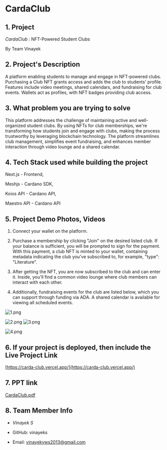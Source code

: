 
# **CardaClub**

  

## 1. Project

  

*CardaClub* : NFT-Powered Student Clubs

  

By Team Vinayek

  

## 2. Project's Description

  

A platform enabling students to manage and engage in NFT-powered clubs. Purchasing a Club NFT grants access and adds the club to students' profile. Features include video meetings, shared calendars, and fundraising for club events. Wallets act as profiles, with NFT badges providing club access.

  

## 3. What problem you are trying to solve

  

This platform addresses the challenge of maintaining active and well-organized student clubs. By using NFTs for club memberships, we're transforming how students join and engage with clubs, making the process trustworthy by leveraging blockchain technology. The platform streamlines club management, simplifies event fundraising, and enhances member interaction through video lounge and a shared calendar.

  

## 4. Tech Stack used while building the project

  

Next.js - Frontend,

Meshjs - Cardano SDK,

Koios API - Cardano API,

Maestro API - Cardano API

  

## 5. Project Demo Photos, Videos

  

1. Connect your wallet on the platform.

2. Purchase a membership by clicking "Join" on the desired listed club. If your balance is sufficient, you will be prompted to sign for the payment. With this payment, a club NFT is minted to your wallet, containing metadata indicating the club you've subscribed to, for example, "type": "Literature".

3. After getting the NFT, you are now subscribed to the club and can enter it. Inside, you'll find a common video lounge where club members can interact with each other.

4. Additionally, fundraising events for the club are listed below, which you can support through funding via ADA. A shared calendar is available for viewing all scheduled events.



![1.png](https://i.postimg.cc/8kYq6LdM/Screenshot-19-2-2024-161516-carda-club-vercel-app.jpg)

![2.png](https://i.postimg.cc/XJ3JfTwG/Untitled.png)
![3.png](https://i.postimg.cc/GhpR1cLh/1.jpg)
  

![4.png](https://i.postimg.cc/Sx7wPs3K/Screenshot-19-2-2024-161612-carda-club-vercel-app.jpg)

  

## 6. If your project is deployed, then include the Live Project Link

  

[https://carda-club.vercel.app/](https://carda-club.vercel.app/)

  

## 7. PPT link

  

[CardaClub.pdf](https://drive.google.com/file/d/1FmevCbGKz9RsfzV_uYSOwnpPtvN5lAo0/view?usp=drivesdk)

  

## 8. Team Member Info

  

-  *Vinayek S*

- GitHub: vinayeks

- Email: [vinayekvws2013@gmail.com](mailto:vinayekvws2013@gmail.com)
